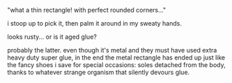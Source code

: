 "what a thin rectangle! with perfect rounded corners..." 

i stoop up to pick it, then palm it around in my sweaty hands.

looks rusty... or is it aged glue? 

probably the latter. even though it's metal and they must have used extra heavy duty super glue, in the end the metal rectangle has ended up just like the fancy shoes i save for special occasions: soles detached from the body, thanks to whatever strange organism that silently devours glue.  

